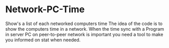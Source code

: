 # Network-PC-Time
Show's a list of each networked computers time
The idea of the code is to show the computers time in a network. 
When the time sync with a Program in server PC  on peer-to-peer network is important you need a tool to make you informed on stat when needed.
